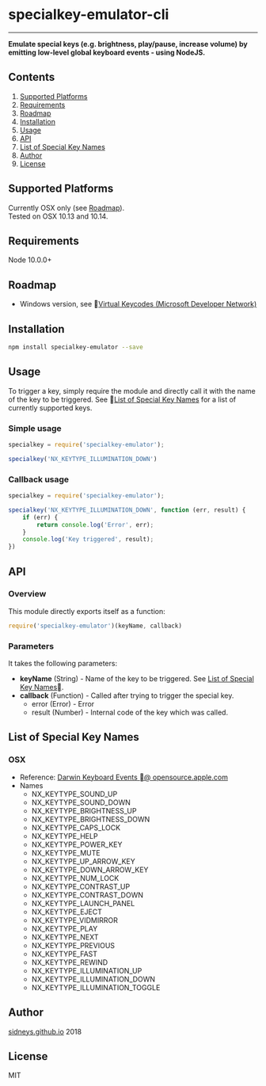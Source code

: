 # specialkey-emulator-cli
___

**Emulate special keys (e.g. brightness, play/pause, increase volume) by emitting low-level global keyboard events - using NodeJS.**

Contents
----
1. [Supported Platforms](#supported-platforms)
1. [Requirements](#requirements)
1. [Roadmap](#roadmap) 
1. [Installation](#installation)
1. [Usage](#usage)
1. [API](#api) 
1. [List of Special Key Names](#list-of-special-key-names)
1. [Author](#author)
1. [License](#license)

<a name="supported-platforms"></a>Supported Platforms
----

Currently OSX only (see [Roadmap](#roadmap)).  
Tested on OSX 10.13 and 10.14.


<a name="requirements"></a>Requirements
----

Node 10.0.0+


<a name="roadmap"></a>Roadmap
----
 - Windows version, see [Virtual Keycodes (Microsoft Developer Network)](https://msdn.microsoft.com/en-us/library/windows/desktop/dd375731.aspx)


<a name="installation"></a>Installation
----

```sh
npm install specialkey-emulator --save
```


<a name="usage"></a>Usage
----

To trigger a key, simply require the module and directly call it with the name of the key to be triggered. See [List of Special Key Names](#list-of-special-key-names) for a list of currently supported keys.


### Simple usage

```javascript
specialkey = require('specialkey-emulator');

specialkey('NX_KEYTYPE_ILLUMINATION_DOWN')
```

### Callback usage

```javascript
specialkey = require('specialkey-emulator');

specialkey('NX_KEYTYPE_ILLUMINATION_DOWN', function (err, result) {
    if (err) {
        return console.log('Error', err);
    }
    console.log('Key triggered', result);
})
```

<a name="api"></a>API
----

### Overview
This module directly exports itself as a function:

```javascript
require('specialkey-emulator')(keyName, callback)
```

### Parameters
It takes the following parameters:

- **keyName** (String) - Name of the key to be triggered. See [List of Special Key Names](#list-of-special-key-names).
- **callback** (Function) - Called after trying to trigger the special key.
  - error (Error) - Error
  - result (Number) - Internal code of the key which was called.

<a name="list-of-special-key-names"></a>List of Special Key Names
----

### OSX
- Reference: [Darwin Keyboard Events @ opensource.apple.com](http://www.opensource.apple.com/source/IOHIDFamily/IOHIDFamily-86.1/IOHIDSystem/IOKit/hidsystem/ev_keymap.h)
- Names	
	- NX\_KEYTYPE\_SOUND\_UP 
	- NX\_KEYTYPE\_SOUND\_DOWN 
	- NX\_KEYTYPE\_BRIGHTNESS\_UP 
	- NX\_KEYTYPE\_BRIGHTNESS\_DOWN 
	- NX\_KEYTYPE\_CAPS\_LOCK 
	- NX\_KEYTYPE\_HELP 
	- NX\_KEYTYPE\_POWER\_KEY 
	- NX\_KEYTYPE\_MUTE 
	- NX\_KEYTYPE\_UP\_ARROW\_KEY 
	- NX\_KEYTYPE\_DOWN\_ARROW\_KEY 
	- NX\_KEYTYPE\_NUM\_LOCK 
	- NX\_KEYTYPE\_CONTRAST\_UP 
	- NX\_KEYTYPE\_CONTRAST\_DOWN 
	- NX\_KEYTYPE\_LAUNCH\_PANEL 
	- NX\_KEYTYPE\_EJECT 
	- NX\_KEYTYPE\_VIDMIRROR 
	- NX\_KEYTYPE\_PLAY 
	- NX\_KEYTYPE\_NEXT 
	- NX\_KEYTYPE\_PREVIOUS 
	- NX\_KEYTYPE\_FAST 
	- NX\_KEYTYPE\_REWIND 
	- NX\_KEYTYPE\_ILLUMINATION\_UP 
	- NX\_KEYTYPE\_ILLUMINATION\_DOWN 
	- NX\_KEYTYPE\_ILLUMINATION\_TOGGLE


<a name="author"></a>Author
----
[sidneys.github.io](http://sidneys.github.io) 2018


<a name="license"></a>License
----

MIT
